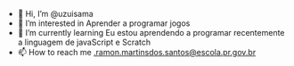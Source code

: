 - 👋 Hi, I’m @uzuisama
- 👀 I’m interested in Aprender a programar jogos 
- 🌱 I’m currently learning Eu estou aprendendo a programar recentemente a linguagem de javaScript e Scratch
- 📫 How to reach me .ramon.martinsdos.santos@escola.pr.gov.br

<!---
uzuisama/uzuisama is a ✨ special ✨ repository because its `README.md` (this file) appears on your GitHub profile.
You can click the Preview link to take a look at your changes.
--->
